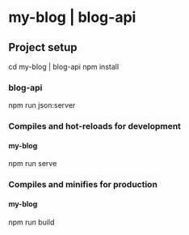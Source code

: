 # my-blog | blog-api

## Project setup

cd my-blog | blog-api
npm install

### blog-api

npm run json:server

### Compiles and hot-reloads for development

#### my-blog

npm run serve

### Compiles and minifies for production

#### my-blog

npm run build

